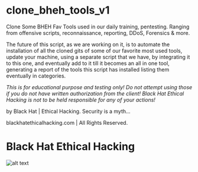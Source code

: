 # clone_bheh_tools_v1

Clone Some BHEH Fav Tools used in our daily training, pentesting.
Ranging from offensive scripts, reconnaissance, reporting, DDoS, Forensics & more.

The future of this script, as we are working on it, is to automate the installation of 
all the cloned gits of some of our favorite most used tools, update your machine, using
a separate script that we have, by integrating it to this one, and eventually add to it
till it becomes an all in one tool, generating a report of the tools this script has installed
listing them eventually in categories.

*This is for educational purpose and testing only! Do not attempt using those if you do not have
written authorization from the client! Black Hat Ethical Hacking is not to be held responsible
for any of your actions!*

by Black Hat | Ethical Hacking.
Security is a myth...

blackhatethicalhacking.com | All Rights Reserved.

# Black Hat Ethical Hacking

![alt text](https://avatars1.githubusercontent.com/u/13942386?s=460&v=4)
